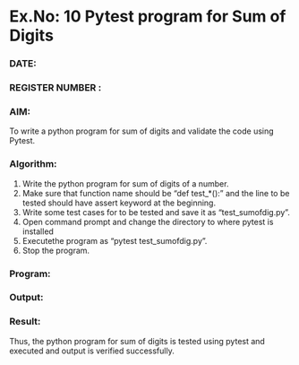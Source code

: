 # Ex.No: 10  Pytest program for Sum of Digits 

### DATE:                                                                            
### REGISTER NUMBER : 
### AIM: 
To write a python program for sum of digits and validate the code using Pytest. 
### Algorithm:

1. Write the python program for sum of digits of a number. 
2. Make sure that function name should be “def test_*():” and the line to be tested 
should have assert keyword at the beginning. 
3. Write some test cases for to be tested and save it as “test_sumofdig.py”. 
4. Open command prompt and change the directory to where pytest is installed
5. Executethe program as “pytest test_sumofdig.py”. 
6. Stop the program.

### Program:











### Output:



### Result:
Thus, the python program for sum of digits is tested using pytest and executed and output is verified successfully.

